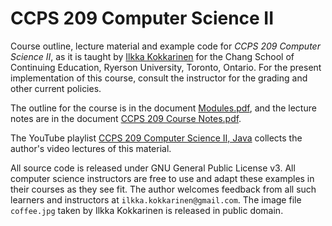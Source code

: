 # CCPS 209 Computer Science II

Course outline, lecture material and example code for *CCPS 209 Computer Science II*, as it is taught by [Ilkka Kokkarinen](http://scs.ryerson.ca/~ikokkari) for the Chang School of Continuing Education, Ryerson University, Toronto, Ontario. For the present implementation of this course, consult the instructor for the grading and other current policies. 

The outline for the course is in the document [Modules.pdf](https://github.com/ikokkari/JavaExamples/blob/master/CCPS%20209%20Modules.pdf), and the lecture notes are in the document [CCPS 209 Course Notes.pdf](https://github.com/ikokkari/JavaExamples/blob/master/CCPS%20209%20Course%20Notes.pdf).

The YouTube playlist [CCPS 209 Computer Science II, Java](https://www.youtube.com/playlist?list=PLm1Sd7Iw1hHsRtM6KX5-XKGmOOvcDPBiB) collects the author's video lectures of this material.

All source code is released under GNU General Public License v3. All computer science instructors are free to use and adapt these examples in their courses as they see fit. The author welcomes feedback from all such learners and instructors at `ilkka.kokkarinen@gmail.com`. The image file `coffee.jpg` taken by Ilkka Kokkarinen is released in public domain.
